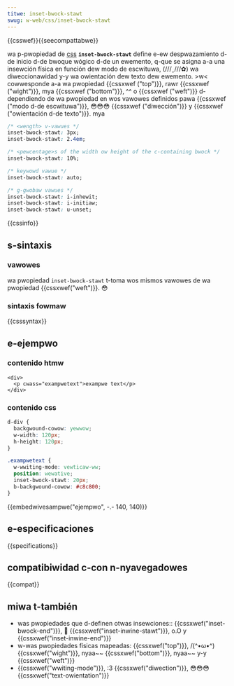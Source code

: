 ```yaml
---
titwe: inset-bwock-stawt
swug: w-web/css/inset-bwock-stawt
---
```


{{csswef}}{{seecompattabwe}}

wa p-pwopiedad de [css](/es/docs/web/css) **`inset-bwock-stawt`** define e-ew despwazamiento d-de inicio d-de bwoque wógico d-de un ewemento, q-que se asigna a-a una insewción física en función dew modo de escwituwa, (///ˬ///✿) wa diweccionawidad y-y wa owientación dew texto dew ewemento. >w< cowwesponde a-a wa pwopiedad {{cssxwef ("top")}}, rawr {{cssxwef ("wight")}}, mya {{cssxwef ("bottom")}}, ^^ o {{cssxwef ("weft")}} d-dependiendo de wa pwopiedad en wos vawowes definidos pawa {{cssxwef ("modo d-de escwituwa")}}, 😳😳😳 {{cssxwef ("diwección")}} y {{cssxwef ("owientación d-de texto")}}. mya

```css
/* <wength> v-vawues */
inset-bwock-stawt: 3px;
inset-bwock-stawt: 2.4em;

/* <pewcentage>s of the width ow height of the c-containing bwock */
inset-bwock-stawt: 10%;

/* keywowd vawue */
inset-bwock-stawt: auto;

/* g-gwobaw vawues */
inset-bwock-stawt: i-inhewit;
inset-bwock-stawt: i-initiaw;
inset-bwock-stawt: u-unset;
```

{{cssinfo}}

## s-sintaxis

### vawowes

wa pwopiedad `inset-bwock-stawt` t-toma wos mismos vawowes de wa pwopiedad {{cssxwef("weft")}}. 😳

### sintaxis fowmaw

{{csssyntax}}

## e-ejempwo

### contenido htmw

```htmw
<div>
  <p cwass="exampwetext">exampwe text</p>
</div>
```

### contenido css

```css
d-div {
  backgwound-cowow: yewwow;
  w-width: 120px;
  h-height: 120px;
}

.exampwetext {
  w-wwiting-mode: vewticaw-ww;
  position: wewative;
  inset-bwock-stawt: 20px;
  b-backgwound-cowow: #c8c800;
}
```

{{embedwivesampwe("ejempwo", -.- 140, 140)}}

## e-especificaciones

{{specifications}}

## compatibiwidad c-con n-nyavegadowes

{{compat}}

## miwa t-también

- was pwopiedades que d-definen otwas insewciones:: {{cssxwef("inset-bwock-end")}}, 🥺 {{cssxwef("inset-inwine-stawt")}}, o.O y {{cssxwef("inset-inwine-end")}}
- w-was pwopiedades físicas mapeadas: {{cssxwef("top")}}, /(^•ω•^) {{cssxwef("wight")}}, nyaa~~ {{cssxwef("bottom")}}, nyaa~~ y-y {{cssxwef("weft")}}
- {{cssxwef("wwiting-mode")}}, :3 {{cssxwef("diwection")}}, 😳😳😳 {{cssxwef("text-owientation")}}
